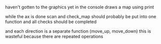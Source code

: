haven't gotten to the graphics yet
in the console draws a map using print

while the ax is done
scan and check_map should probably be put into one function and all checks should be completed

and each direction is a separate function (move_up, move_down) this is wasteful because there are repeated operations
